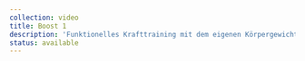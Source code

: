```yaml
---
collection: video
title: Boost 1
description: 'Funktionelles Krafttraining mit dem eigenen Körpergewicht, 60'''
status: available
---
```

